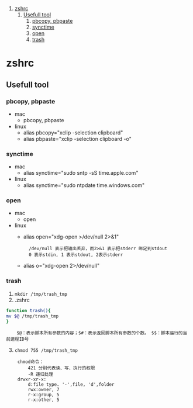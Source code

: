 
<!-- vim-markdown-toc GFM -->

1. [zshrc](#zshrc)
    1. [Usefull tool](#usefull-tool)
        1. [pbcopy, pbpaste](#pbcopy-pbpaste)
        1. [synctime](#synctime)
        1. [open](#open)
        1. [trash](#trash)

<!-- vim-markdown-toc -->
# zshrc
## Usefull tool
### pbcopy, pbpaste
- mac
    - pbcopy, pbpaste
- linux
    - alias pbcopy="xclip -selection clipboard"
    - alias pbpaste="xclip -selection clipboard -o"
### synctime
- mac
    - alias synctime="sudo sntp -sS time.apple.com"
- linux
    - alias synctime="sudo ntpdate time.windows.com"
### open
- mac
    - open
- linux
    - alias open="xdg-open  >/dev/null 2>&1"

            /dev/null 表示把输出丢弃，而2>&1 表示把stderr 绑定到stdout
            0 表示stdin, 1 表示stdout, 2表示stderr

    - alias o="xdg-open  2>/dev/null"

### trash
1. `mkdir /tmp/trash_tmp`
2. .zshrc
```bash
function trash(){
mv $@ /tmp/trash_tmp
}
```

        $@：表示脚本所有参数的内容；$#：表示返回脚本所有参数的个数。 $$：脚本运行的当前进程ID号

3. `chmod 755 /tmp/trash_tmp`

        chmod命令：
            421 分别代表读、写、执行的权限
            -R 递归处理
        drwxr-xr-x:
            d:file type. '-',file, 'd',folder
            rwx:owner, 7
            r-x:group, 5
            r-x:other, 5
